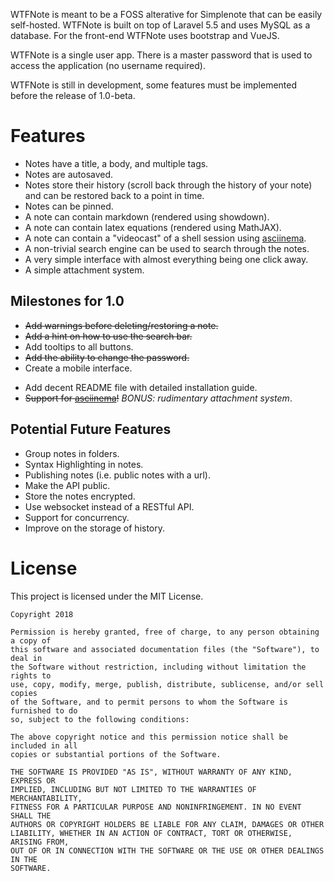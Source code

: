 WTFNote is meant to be a FOSS alterative for Simplenote that can be easily
self-hosted. WTFNote is built on top of Laravel 5.5 and uses MySQL as a
database. For the front-end WTFNote uses bootstrap and VueJS.

WTFNote is a single user app. There is a master password that is used to
access the application (no username required).

WTFNote is still in development, some features must be implemented before
the release of 1.0-beta.

# Features
- Notes have a title, a body, and multiple tags.
- Notes are autosaved.
- Notes store their history (scroll back through the history of your note)
  and can be restored back to a point in time.
- Notes can be pinned.
- A note can contain markdown (rendered using showdown).
- A note can contain latex equations (rendered using MathJAX).
- A note can contain a "videocast" of a shell session using
  [asciinema](https://asciinema.org).
- A non-trivial search engine can be used to search through the notes.
- A very simple interface with almost everything being one click away.
- A simple attachment system.

## Milestones for 1.0
- ~~Add warnings before deleting/restoring a note.~~
- ~~Add a hint on how to use the search bar.~~
- Add tooltips to all buttons.
- ~~Add the ability to change the password.~~
- Create a mobile interface.
* Add decent README file with detailed installation guide.
* ~~Support for [asciinema](https://asciinema.org/)!~~ *BONUS: rudimentary
  attachment system*.

## Potential Future Features
- Group notes in folders.
- Syntax Highlighting in notes.
- Publishing notes (i.e. public notes with a url).
- Make the API public.
- Store the notes encrypted.
- Use websocket instead of a RESTful API.
- Support for concurrency.
- Improve on the storage of history.

# License
This project is licensed under the MIT License.

```
Copyright 2018

Permission is hereby granted, free of charge, to any person obtaining a copy of
this software and associated documentation files (the "Software"), to deal in
the Software without restriction, including without limitation the rights to
use, copy, modify, merge, publish, distribute, sublicense, and/or sell copies
of the Software, and to permit persons to whom the Software is furnished to do
so, subject to the following conditions:

The above copyright notice and this permission notice shall be included in all
copies or substantial portions of the Software.

THE SOFTWARE IS PROVIDED "AS IS", WITHOUT WARRANTY OF ANY KIND, EXPRESS OR
IMPLIED, INCLUDING BUT NOT LIMITED TO THE WARRANTIES OF MERCHANTABILITY,
FITNESS FOR A PARTICULAR PURPOSE AND NONINFRINGEMENT. IN NO EVENT SHALL THE
AUTHORS OR COPYRIGHT HOLDERS BE LIABLE FOR ANY CLAIM, DAMAGES OR OTHER
LIABILITY, WHETHER IN AN ACTION OF CONTRACT, TORT OR OTHERWISE, ARISING FROM,
OUT OF OR IN CONNECTION WITH THE SOFTWARE OR THE USE OR OTHER DEALINGS IN THE
SOFTWARE.
```
